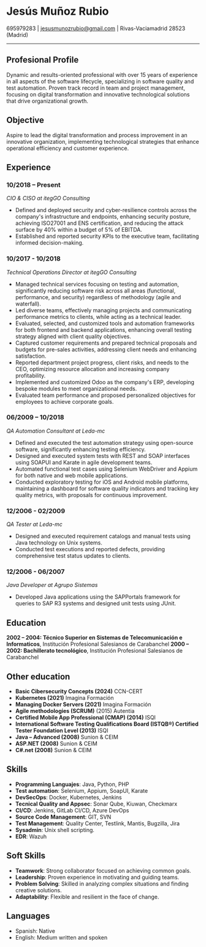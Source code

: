 
# Jesús Muñoz Rubio


695979283 | jesusmunozrubio@gmail.com | Rivas-Vaciamadrid 28523 (Madrid)

---

## Profesional Profile

Dynamic and results-oriented professional with over 15 years of experience in all aspects of the software lifecycle, specializing in software quality and test automation. Proven track record in team and project management, focusing on digital transformation and innovative technological solutions that drive organizational growth.

## Objective

Aspire to lead the digital transformation and process improvement in an innovative organization, implementing technological strategies that enhance operational efficiency and customer experience.

## Experience

### 10/2018 – Present
*CIO & CISO at itegGO Consulting*
- Defined and deployed security and cyber-resilience controls across the company's infrastructure and endpoints, enhancing security posture, achieving ISO27001 and ENS certification, and reducing the attack surface by 40% within a budget of 5% of EBITDA.
- Established and reported security KPIs to the executive team, facilitating informed decision-making.

### 10/2017 - 10/2018
*Technical Operations Director at itegGO Consulting*
- Managed technical services focusing on testing and automation, significantly reducing software risk across all areas (functional, performance, and security) regardless of methodology (agile and waterfall).
- Led diverse teams, effectively managing projects and communicating performance metrics to clients, while acting as a technical leader.
- Evaluated, selected, and customized tools and automation frameworks for both frontend and backend applications, enhancing overall testing strategy aligned with client quality objectives.
- Captured customer requirements and prepared technical proposals and budgets for pre-sales activities, addressing client needs and enhancing satisfaction.
- Reported department project progress, client risks, and needs to the CEO, optimizing resource allocation and increasing company profitability.
- Implemented and customized Odoo as the company's ERP, developing bespoke modules to meet organizational needs.
- Evaluated team performance and proposed personalized objectives for employees to achieve corporate goals.
 
### 06/2009 – 10/2018
*QA Automation Consultant at Leda-mc*
- Defined and executed the test automation strategy using open-source software, significantly enhancing testing efficiency.
- Designed and executed system tests with REST and SOAP interfaces using SOAPUI and Karate in agile development teams.
- Automated functional test cases using Selenium WebDriver and Appium for both native and web mobile applications.
- Conducted exploratory testing for iOS and Android mobile platforms, maintaining a dashboard for software quality indicators and tracking key quality metrics, with proposals for continuous improvement.

### 12/2006 - 02/2009
*QA Tester at Leda-mc*
- Designed and executed requirement catalogs and manual tests using Java technology on Unix systems.
- Conducted test executions and reported defects, providing comprehensive test status updates to clients.

### 12/2006 - 06/2007
*Java Developer at Agrupo Sistemas*
- Developed Java applications using the SAPPortals framework for queries to SAP R3 systems and designed unit tests using JUnit.

## Education
**2002 – 2004: Técnico Superior en Sistemas de Telecomunicación e Informaticos**, Institución Profesional Salesianos de Carabanchel
**2000 – 2002: Bachillerato tecnológico**, Institución Profesional Salesianos de Carabanchel

## Other education
- **Basic Cibersecurity Concepts (2024)** CCN-CERT
- **Kubernetes (2021)** Imagina Formación
- **Managing Docker Servers (2021)** Imagina Formación
- **Agile methodologies (SCRUM)** (2015) Autentia
- **Certified Mobile App Professional (CMAP) (2014)** ISQI
- **International Software Testing Qualifications Board (ISTQB®) Certified Tester Foundation Level (2013)** ISQI
- **Java – Advanced (2008)** Sunion & CEIM
- **ASP.NET (2008)** Sunion & CEIM
- **C#.net (2008)** Sunion & CEIM

## Skills
- **Programming Languajes**: Java, Python, PHP
- **Test automation**: Selenium, Appium, SoapUI, Karate
- **DevSecOps**: Docker, Kubernetes, Jenkins
- **Tecnical Quality and Appsec**: Sonar Qube, Kiuwan, Checkmarx
- **CI/CD**: Jenkins, GitLab CI/CD, Azure DevOps
- **Source Code Management**: GIT, SVN
- **Test Management**: Quality Center, Testlink, Mantis, Bugzilla, Jira
- **Sysadmin**: Unix shell scripting.
- **EDR**: Wazuh

## Soft Skills
- **Teamwork**: Strong collaborator focused on achieving common goals.
- **Leadership**: Proven experience in motivating and guiding teams.
- **Problem Solving**: Skilled in analyzing complex situations and finding creative solutions.
- **Adaptability**: Flexible and resilient in the face of change.

## Languages
- Spanish: Native
- English: Medium written and spoken


